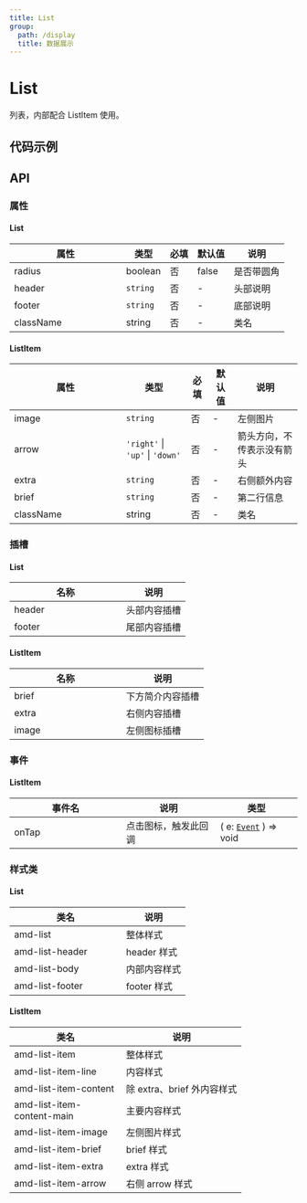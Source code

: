 ```yaml
---
title: List
group:
  path: /display
  title: 数据展示
---
```



# List
列表，内部配合 ListItem 使用。
## 代码示例

<code src='../../demo/pages/List'></code>

## API

### 属性

#### List
| 属性 | 类型 | 必填 | 默认值 | 说明 |
| -----|-----|-----|-----|----- |
| radius | boolean | 否 | false | 是否带圆角 |
| header | `string` | 否 | - | 头部说明 |
| footer | `string` | 否 | - | 底部说明 |
| className | string | 否 | - | 类名 |

#### ListItem

| 属性 | 类型 | 必填 | 默认值 | 说明 |
| -----|-----|-----|-----|----- |
| image | `string` | 否 | - | 左侧图片 |
| arrow | `'right'` &verbar; `'up'` &verbar; `'down'` | 否 | - | 箭头方向，不传表示没有箭头 |
| extra | `string` | 否 | - | 右侧额外内容 |
| brief | `string` | 否 | - | 第二行信息 |
| className | string | 否 | - | 类名 |


### 插槽

#### List
| 名称 | 说明 |
| ----|----|
| header | 头部内容插槽 |
| footer | 尾部内容插槽 |

#### ListItem
| 名称 | 说明 |
| ----|----|
| brief | 下方简介内容插槽 |
| extra | 右侧内容插槽 |
| image | 左侧图标插槽 |

### 事件

#### ListItem
| 事件名 | 说明 | 类型 |
| -----|-----|-----|
| onTap | 点击图标，触发此回调 | ( e: [`Event`](https://opendocs.alipay.com/mini/framework/event-object) ) => void |

### 样式类
#### List
| 类名 | 说明 |
| -----|-----|
| amd-list | 整体样式 |
| amd-list-header | header 样式 |
| amd-list-body | 内部内容样式 |
| amd-list-footer | footer 样式 |

#### ListItem
| 类名 | 说明 |
| -----|-----|
| amd-list-item | 整体样式 |
| amd-list-item-line | 内容样式 |
| amd-list-item-content | 除 extra、brief 外内容样式 |
| amd-list-item-content-main | 主要内容样式 |
| amd-list-item-image | 左侧图片样式 |
| amd-list-item-brief | brief 样式 |
| amd-list-item-extra | extra 样式 |
| amd-list-item-arrow| 右侧 arrow 样式 |

<style> 
table th:first-of-type { width: 180px; } 
.__dumi-default-layout-content article table:first-of-type th:nth-of-type(2)  {
    width: 140px
} 
.__dumi-default-layout-content article table:first-of-type th:nth-of-type(3)  {
    width: 30px
} 
.__dumi-default-layout-content article table:first-of-type th:nth-of-type(4)  {
    width: 50px
} 
.__dumi-default-layout-content article table:nth-of-type(2) th:nth-of-type(2)  {
    width: 140px
} 
.__dumi-default-layout-content article table:nth-of-type(2) th:nth-of-type(3)  {
    width: 30px
} 
.__dumi-default-layout-content article table:nth-of-type(2) th:nth-of-type(4)  {
    width: 50px
} 
</style> 